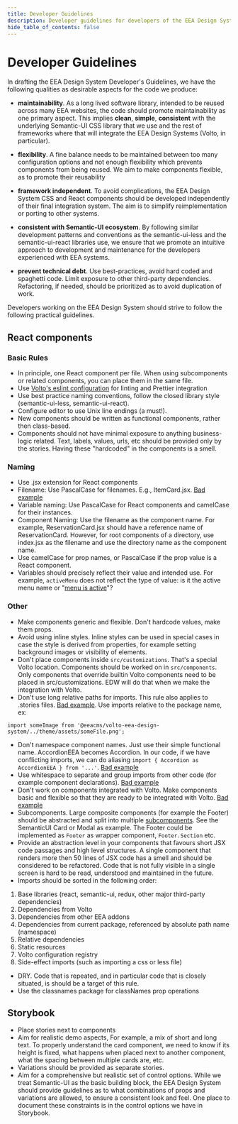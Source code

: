 ```yaml
---
title: Developer Guidelines
description: Developer guidelines for developers of the EEA Design System
hide_table_of_contents: false
---
```


# Developer Guidelines

In drafting the EEA Design System Developer's Guidelines, we have the following
qualities as desirable aspects for the code we produce:

- **maintainability**. As a long lived software library, intended to be reused
  across many EEA websites, the code should promote maintainability as one
  primary aspect. This implies **clean**, **simple**, **consistent** with the
  underlying Semantic-UI CSS library that we use and the rest of frameworks
  where that will integrate the EEA Design Systems (Volto, in particular).

- **flexibility**. A fine balance needs to be maintained between too many
  configuration options and not enough flexibility which prevents components
  from being reused. We aim to make components flexible, as to promote their
  reusability

- **framework independent**. To avoid complications, the EEA Design System CSS
  and React components should be developed independently of their final
  integration system. The aim is to simplify reimplementation or porting to
  other systems.

- **consistent with Semantic-UI ecosystem**. By following similar development
  patterns and conventions as the semantic-ui-less and the semantic-ui-react
  libraries use, we ensure that we promote an intuitive approach to development
  and maintenance for the developers experienced with EEA systems.

- **prevent technical debt**. Use best-practices, avoid hard coded and
  spaghetti code. Limit exposure to other third-party dependencies.
  Refactoring, if needed, should be prioritized as to avoid duplication of
  work.

Developers working on the EEA Design System should strive to follow the
following practical guidelines.

## React components

### Basic Rules

- In principle, one React component per file. When using subcomponents or
  related components, you can place them in the same file.
- Use [Volto's eslint configuration][eslint] for
  linting and Prettier integration
- Use best practice naming conventions, follow the closed library style
  (semantic-ui-less, semantic-ui-react).
- Configure editor to use Unix line endings (a must!).
- New components should be written as functional components, rather then class-based.
- Components should not have minimal exposure to anything business-logic
  related. Text, labels, values, urls, etc should be provided only by the
  stories. Having these "hardcoded" in the components is a smell.

### Naming

- Use .jsx extension for React components
- Filename: Use PascalCase for filenames. E.g., ItemCard.jsx. [Bad example][2]
- Variable naming: Use PascalCase for React components and camelCase for their
  instances.
- Component Naming: Use the filename as the component name. For example,
  ReservationCard.jsx should have a reference name of ReservationCard. However,
  for root components of a directory, use index.jsx as the filename and use the
  directory name as the component name.
- Use camelCase for prop names, or PascalCase if the prop value is a React component.
- Variables should precisely reflect their value and intended use. For example,
  `activeMenu` does not reflect the type of value: is it the active menu name
  or "[menu is active][6]"?


### Other

- Make components generic and flexible. Don't hardcode values, make them props.
- Avoid using inline styles. Inline styles can be used in special cases in case
  the style is derived from properties, for example setting background images
  or visibility of elements.
- Don't place components inside `src/customizations`. That's a special Volto
  location. Components should be worked on in `src/components`. Only components
  that override builtin Volto components need to be placed in
  src/customizations. EDW will do that when we make the integration with Volto.
- Don't use long relative paths for imports. This rule also applies to .stories
  files. [Bad example][1].
  Use imports relative to the package name, ex:

```
import someImage from '@eeacms/volto-eea-design-system/../theme/assets/someFile.png';
```

- Don't namespace component names. Just use their simple functional name.
  AccordionEEA becomes Accordion. In our code, if we have conflicting imports,
  we can do aliasing `import { Accordion as AccordionEEA } from '...'`.
  [Bad example][3]
- Use whitespace to separate and group imports from other code (for example
  component declarations). [Bad example][4]
- Don't work on components integrated with Volto. Make components basic and
  flexible so that they are ready to be integrated with Volto. [Bad example][5]
- Subcomponents. Large composite components (for example the Footer) should be
  abstracted and split into multiple
  [subcomponents][subs]. See the
  SemanticUI Card or Modal as example. The Footer could be implemented as
  `Footer` as wrapper component, `Footer.Section` etc.
- Provide an abstraction level in your components that favours short JSX code
  passages and high level structures. A single component that renders more then
  50 lines of JSX code has a smell and should be considered to be refactored.
  Code that is not fully visible in a single screen is hard to be read,
  understood and maintained in the future.
- Imports should be sorted in the following order:

1. Base libraries (react, semantic-ui, redux, other major third-party
   dependencies)
2. Dependencies from Volto
2. Dependencies from other EEA addons
3. Dependencies from current package, referenced by absolute path name
   (namespace)
4. Relative dependencies
5. Static resources
6. Volto configuration registry
5. Side-effect imports (such as importing a css or less file)

- DRY. Code that is repeated, and in particular code that is closely situated,
  is should be a target of this rule.
- Use the classnames package for classNames prop operations

## Storybook

- Place stories next to components
- Aim for realistic demo aspects, For example, a mix
  of short and long text. To properly understand the card component, we need to
  know if its height is fixed, what happens when placed next to another
  component, what the spacing between multiple cards are, etc.
- Variations should be provided as separate stories.
- Aim for a comprehensive but realistic set of control options. While we treat
  Semantic-UI as the basic building block, the EEA Design System should provide
  guidelines as to what combinations of props and variations are allowed,
  to ensure a consistent look and feel. One place to document these constraints
  is in the control options we have in Storybook.

##

[1]: https://github.com/eea/volto-eea-design-system/blob/40f78e362ca607ef3893fff3d03c8ed1b4447c11/src/customizations/components/theme/Logo/Logo.jsx#L13
[2]: https://github.com/eea/volto-eea-design-system/blob/40f78e362ca607ef3893fff3d03c8ed1b4447c11/src/customizations/components/theme/Footer/theme-sites.js
[3]: https://github.com/eea/volto-eea-design-system/blob/40f78e362ca607ef3893fff3d03c8ed1b4447c11/src/customizations/components/theme/Accordion/Accordion.js#L4
[4]: https://github.com/eea/volto-eea-design-system/blob/40f78e362ca607ef3893fff3d03c8ed1b4447c11/src/customizations/components/theme/Comment/Comment.js#L3-L4
[5]: https://github.com/eea/volto-eea-design-system/blob/40f78e362ca607ef3893fff3d03c8ed1b4447c11/src/customizations/components/theme/Navigation/Navigation.jsx
[6]: https://github.com/eea/volto-eea-design-system/blob/f524325b2671abfb2aa538fa61759bcd7e7f0797/src/ui/Header/Header.jsx#L73
[eslint]: https://github.com/plone/volto/blob/master/.eslintrc
[subs]: https://react.semantic-ui.com/#sub-components
